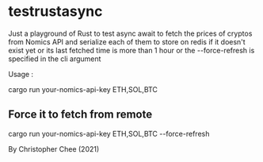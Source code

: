 # testrustasync

Just a playground of Rust to test async await to fetch the prices of cryptos from Nomics API and serialize each of them to
store on redis if it doesn't exist yet or its last fetched time is more than 1 hour or the --force-refresh is specified in
the cli argument  


Usage :

cargo run your-nomics-api-key ETH,SOL,BTC


## Force it to fetch from remote 
cargo run your-nomics-api-key ETH,SOL,BTC --force-refresh 


By Christopher Chee (2021)